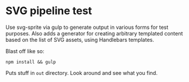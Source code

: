 # SVG pipeline test

Use svg-sprite via gulp to generate output in various forms for test purposes.
Also adds a generator for creating arbitrary templated content based on the list of SVG assets, using Handlebars templates.

Blast off like so:
```
npm install && gulp
```
 Puts stuff in `out` directory. Look around and see what you find.

